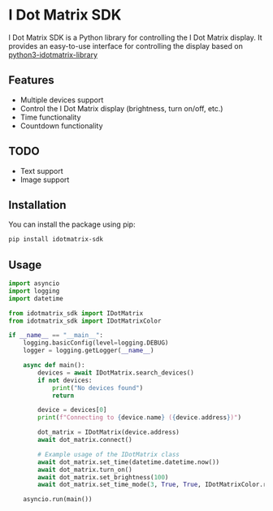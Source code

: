 # I Dot Matrix SDK

I Dot Matrix SDK is a Python library for controlling the I Dot Matrix display. It provides an easy-to-use interface for controlling the display based on [python3-idotmatrix-library](https://github.com/derkalle4/python3-idotmatrix-library)

## Features

- Multiple devices support
- Control the I Dot Matrix display (brightness, turn on/off, etc.)
- Time functionality
- Countdown functionality

## TODO
- Text support
- Image support

## Installation

You can install the package using pip:

```bash
pip install idotmatrix-sdk
```

## Usage

```python
import asyncio
import logging
import datetime

from idotmatrix_sdk import IDotMatrix
from idotmatrix_sdk import IDotMatrixColor

if __name__ == "__main__":
    logging.basicConfig(level=logging.DEBUG)
    logger = logging.getLogger(__name__)

    async def main():
        devices = await IDotMatrix.search_devices()
        if not devices:
            print("No devices found")
            return

        device = devices[0]
        print(f"Connecting to {device.name} ({device.address})")

        dot_matrix = IDotMatrix(device.address)
        await dot_matrix.connect()

        # Example usage of the IDotMatrix class
        await dot_matrix.set_time(datetime.datetime.now())
        await dot_matrix.turn_on()
        await dot_matrix.set_brightness(100)
        await dot_matrix.set_time_mode(3, True, True, IDotMatrixColor.random_color())

    asyncio.run(main())

```